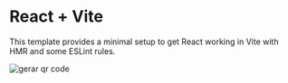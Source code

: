 # React + Vite

This template provides a minimal setup to get React working in Vite with HMR and some ESLint rules.

![gerar qr code](https://github.com/Saraiva97/Gerador-de-QR-Code/assets/93497276/e123b08e-ce20-452b-a9be-5c7f8837caca)
